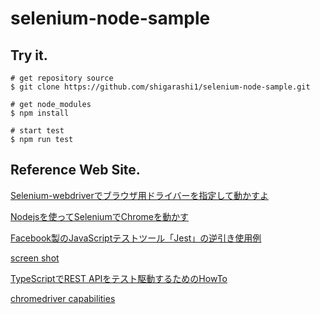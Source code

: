 # selenium-node-sample

## Try it.
```
# get repository source
$ git clone https://github.com/shigarashi1/selenium-node-sample.git

# get node_modules
$ npm install

# start test
$ npm run test
```

## Reference Web Site.

[Selenium-webdriverでブラウザ用ドライバーを指定して動かすよ](https://qiita.com/clustfe/items/937bd3a5ab988c8ea908)

[Nodejsを使ってSeleniumでChromeを動かす](https://qiita.com/tonio0720/items/70c13ad304154d95e4bc
)

[Facebook製のJavaScriptテストツール「Jest」の逆引き使用例](https://qiita.com/chimame/items/e97883fd46b67529d59f)

[screen shot](https://stackoverflow.com/questions/22938045/selenium-webdriver-node-js-take-screenshot-and-save-test-results)

[TypeScriptでREST APIをテスト駆動するためのHowTo](https://qiita.com/kotauchisunsun/items/6361b8f53540404a4a20)

[chromedriver capabilities](https://peter.sh/experiments/chromium-command-line-switches/)